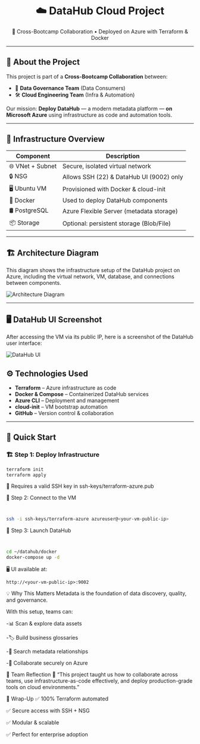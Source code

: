 <h1 align="center">☁️ DataHub Cloud Project</h1>
<p align="center">
  🚀 Cross-Bootcamp Collaboration • Deployed on Azure with Terraform & Docker
</p>

---

## 📌 About the Project

This project is part of a **Cross-Bootcamp Collaboration** between:
- 🧠 **Data Governance Team** (Data Consumers)
- 🛠️ **Cloud Engineering Team** (Infra & Automation)

Our mission: **Deploy DataHub** — a modern metadata platform — **on Microsoft Azure** using infrastructure as code and automation tools.

---

## 🧱 Infrastructure Overview

| Component        | Description                                 |
|------------------|---------------------------------------------|
| 🌐 VNet + Subnet | Secure, isolated virtual network             |
| 🔒 NSG           | Allows SSH (22) & DataHub UI (9002) only     |
| 🖥️ Ubuntu VM     | Provisioned with Docker & cloud-init         |
| 🐳 Docker        | Used to deploy DataHub components            |
| 🛢️ PostgreSQL    | Azure Flexible Server (metadata storage)     |
| 📦 Storage       | Optional: persistent storage (Blob/File)     |

---

## 🏗️ Architecture Diagram

This diagram shows the infrastructure setup of the DataHub project on Azure, including the virtual network, VM, database, and connections between components.

![Architecture Diagram](https://github.com/user-attachments/assets/68807507-92ee-468e-96aa-77199c7258cf)

---

## 🖥️ DataHub UI Screenshot

After accessing the VM via its public IP, here is a screenshot of the DataHub user interface:

![DataHub UI](https://github.com/user-attachments/assets/e9dca1d1-5637-4013-b52a-2d47e3387cef)


## ⚙️ Technologies Used

- **Terraform** – Azure infrastructure as code
- **Docker & Compose** – Containerized DataHub services
- **Azure CLI** – Deployment and management
- **cloud-init** – VM bootstrap automation
- **GitHub** – Version control & collaboration

---

## 🚀 Quick Start

### 🏗️ Step 1: Deploy Infrastructure

```bash
terraform init
terraform apply
```
🔐 Requires a valid SSH key in ssh-keys/terraform-azure.pub

🔐 Step 2: Connect to the VM
```bash


ssh -i ssh-keys/terraform-azure azureuser@<your-vm-public-ip>
```
🧰 Step 3: Launch DataHub
```bash


cd ~/datahub/docker
docker-compose up -d
```
🖥️ UI available at:
```
http://<your-vm-public-ip>:9002
```

💡 Why This Matters
Metadata is the foundation of data discovery, quality, and governance.

With this setup, teams can:

-📊 Scan & explore data assets

-🏷️ Build business glossaries

-🔎 Search metadata relationships

-🔐 Collaborate securely on Azure

🧠 Team Reflection
💬 “This project taught us how to collaborate across teams, use infrastructure-as-code effectively, and deploy production-grade tools on cloud environments.”



🏁 Wrap-Up
✅ 100% Terraform automated

✅ Secure access with SSH + NSG

✅ Modular & scalable

✅ Perfect for enterprise adoption
